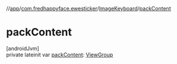 //[app](../../../index.md)/[com.fredhappyface.ewesticker](../index.md)/[ImageKeyboard](index.md)/[packContent](pack-content.md)

# packContent

[androidJvm]\
private lateinit var [packContent](pack-content.md): [ViewGroup](https://developer.android.com/reference/kotlin/android/view/ViewGroup.html)
